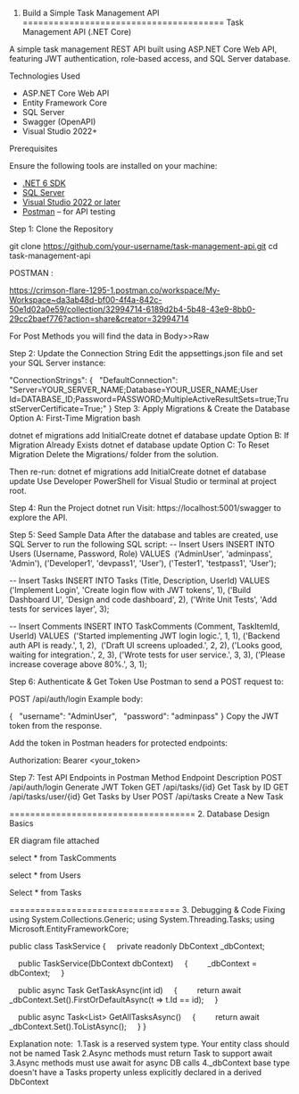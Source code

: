 1. Build a Simple Task Management API
=======================================
 Task Management API (.NET Core)

A simple task management REST API built using ASP.NET Core Web API, featuring JWT authentication, role-based access, and SQL Server database.

Technologies Used

- ASP.NET Core Web API
- Entity Framework Core
- SQL Server
- Swagger (OpenAPI)
- Visual Studio 2022+

 Prerequisites

Ensure the following tools are installed on your machine:

- [.NET 6 SDK](https://dotnet.microsoft.com/download)
- [SQL Server](https://www.microsoft.com/en-in/sql-server/sql-server-downloads)
- [Visual Studio 2022 or later](https://visualstudio.microsoft.com/)
- [Postman](https://www.postman.com/) – for API testing

Step 1: Clone the Repository

git clone https://github.com/your-username/task-management-api.git
cd task-management-api

POSTMAN :

https://crimson-flare-1295-1.postman.co/workspace/My-Workspace~da3ab48d-bf00-4f4a-842c-50e1d02a0e59/collection/32994714-6189d2b4-5b48-43e9-8bb0-29cc2baef776?action=share&creator=32994714

For Post Methods you will find the data in Body>>Raw

 Step 2: Update the Connection String
Edit the appsettings.json file and set your SQL Server instance:

"ConnectionStrings": {
  "DefaultConnection": "Server=YOUR_SERVER_NAME;Database=YOUR_USER_NAME;User Id=DATABASE_ID;Password=PASSWORD;MultipleActiveResultSets=true;TrustServerCertificate=True;"
}
 Step 3: Apply Migrations & Create the Database
Option A: First-Time Migration
bash

dotnet ef migrations add InitialCreate
dotnet ef database update
Option B: If Migration Already Exists
dotnet ef database update
Option C: To Reset Migration
Delete the Migrations/ folder from the solution.

Then re-run:
dotnet ef migrations add InitialCreate
dotnet ef database update
Use Developer PowerShell for Visual Studio or terminal at project root.


 Step 4: Run the Project
dotnet run
Visit: https://localhost:5001/swagger to explore the API.

Step 5: Seed Sample Data
After the database and tables are created, use SQL Server to run the following SQL script:
-- Insert Users
INSERT INTO Users (Username, Password, Role)
VALUES 
('AdminUser', 'adminpass', 'Admin'),
('Developer1', 'devpass1', 'User'),
('Tester1', 'testpass1', 'User');

-- Insert Tasks
INSERT INTO Tasks (Title, Description, UserId)
VALUES 
('Implement Login', 'Create login flow with JWT tokens', 1),
('Build Dashboard UI', 'Design and code dashboard', 2),
('Write Unit Tests', 'Add tests for services layer', 3);

-- Insert Comments
INSERT INTO TaskComments (Comment, TaskItemId, UserId)
VALUES 
('Started implementing JWT login logic.', 1, 1),
('Backend auth API is ready.', 1, 2), 
('Draft UI screens uploaded.', 2, 2),
('Looks good, waiting for integration.', 2, 3),
('Wrote tests for user service.', 3, 3),
('Please increase coverage above 80%.', 3, 1);

 Step 6: Authenticate & Get Token
Use Postman to send a POST request to:

POST /api/auth/login
Example body:

{
  "username": "AdminUser",
  "password": "adminpass"
}
Copy the JWT token from the response.

Add the token in Postman headers for protected endpoints:

Authorization: Bearer <your_token>

Step 7: Test API Endpoints in Postman
Method Endpoint Description
POST /api/auth/login Generate JWT Token
GET /api/tasks/{id} Get Task by ID
GET /api/tasks/user/{id} Get Tasks by User
POST /api/tasks Create a New Task

====================================
2. Database Design Basics

ER diagram file attached 

select * from TaskComments 

select * from Users

Select * from Tasks

=================================
3. Debugging & Code Fixing
using System.Collections.Generic;
using System.Threading.Tasks;
using Microsoft.EntityFrameworkCore;

public class TaskService
{
    private readonly DbContext _dbContext;

    public TaskService(DbContext dbContext)
    {
        _dbContext = dbContext;
    }

    public async Task<TaskItem> GetTaskAsync(int id)
    {
        return await _dbContext.Set<TaskItem>().FirstOrDefaultAsync(t => t.Id == id);
    }

    public async Task<List<TaskItem>> GetAllTasksAsync()
    {
        return await _dbContext.Set<TaskItem>().ToListAsync();
    }
}


Explanation note: 
1.Task is a reserved system type. Your entity class should not be named Task
2.Async methods must return Task<T> to support await
3.Async methods must use await for async DB calls
4._dbContext base type doesn't have a Tasks property unless explicitly declared in a derived DbContext
